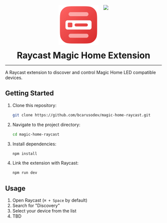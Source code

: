 <div style="display:flex;flex-direction: column; justify-content: center; gap:0rem">
<div style="display:flex;flex-direction: row; justify-content: center; gap: 1rem;">
<p align="center">
  <img src="https://github.com/raycast/extensions/raw/main/images/store-logo.webp" height="128">
</p>
<p align="center">
  <img src="https://play-lh.googleusercontent.com/Ev8OlhGrurkgyBncxVZrLasj1ldCOZP6KBpSOawB3njOXEOcTZLzvCUeBnyuzOxY8w" height="128">
</p>
</div>
<h1 align="center" style="padding: 0;margin: 0">Raycast Magic Home Extension</h1>
</div>

---

A Raycast extension to discover and control Magic Home LED compatible devices.

## Getting Started

1. Clone this repository:
   ```sh
   git clone https://github.com/bcarusodev/magic-home-raycast.git
   ```
2. Navigate to the project directory:
   ```sh
   cd magic-home-raycast
   ```
3. Install dependencies:
   ```sh
   npm install
   ```
4. Link the extension with Raycast:
   ```sh
   npm run dev
   ```

## Usage

1. Open Raycast (`⌘ + Space` by default)
2. Search for "Discovery"
3. Select your device from the list
4. TBD